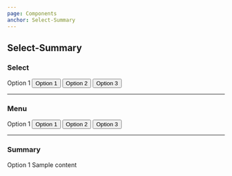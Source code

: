 ```yaml
---
page: Components
anchor: Select-Summary
---
```


## Select-Summary

### Select
<blu-selectsummary selfdocument type="select">
  <span slot="title">Option 1</span>
  <button class="selectSummary--option">Option 1</button>
  <button class="selectSummary--option">Option 2</button>
  <button class="selectSummary--option">Option 3</button>
</blu-selectsummary>

---

### Menu
<blu-selectsummary selfdocument type="menu">
  <span slot="title">Option 1</span>
  <button class="selectSummary--option">Option 1</button>
  <button class="selectSummary--option">Option 2</button>
  <button class="selectSummary--option">Option 3</button>
</blu-selectsummary>

---

### Summary
<blu-selectsummary selfdocument type="summary">
  <span slot="title">Option 1</span>
  Sample content
</blu-selectsummary>


